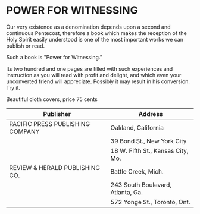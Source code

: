 # POWER FOR WITNESSING

Our very existence as a denomination depends upon a second and continuous Pentecost, therefore a book which makes the reception of the Holy Spirit easily understood is one of the most important works we can publish or read.

Such a book is "Power for Witnessing."

Its two hundred and one pages are filled with such experiences and instruction as you will read with profit and delight, and which even your unconverted friend will appreciate. Possibly it may result in his conversion. Try it.

Beautiful cloth covers, price 75 cents

| Publisher | Address |
|-----------|---------|
| PACIFIC PRESS PUBLISHING COMPANY | Oakland, California |
| | 39 Bond St., New York City |
| | 18 W. Fifth St., Kansas City, Mo. |
| REVIEW & HERALD PUBLISHING CO. | Battle Creek, Mich. |
| | 243 South Boulevard, Atlanta, Ga. |
| | 572 Yonge St., Toronto, Ont. |